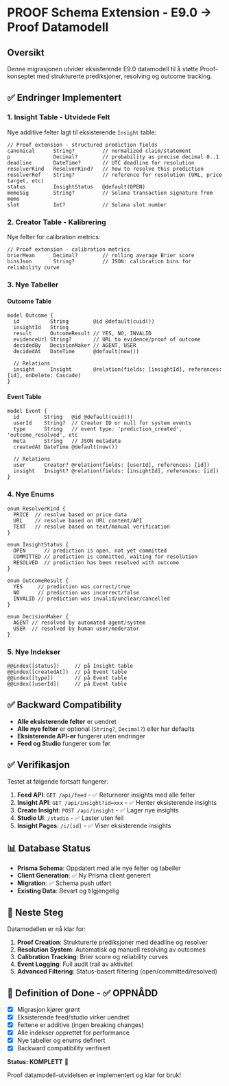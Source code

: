# PROOF Schema Extension - E9.0 → Proof Datamodell

## Oversikt

Denne migrasjonen utvider eksisterende E9.0 datamodell til å støtte Proof-konseptet med strukturerte prediksjoner, resolving og outcome tracking.

## ✅ Endringer Implementert

### 1. **Insight Table - Utvidede Felt**

Nye additive felter lagt til eksisterende `Insight` table:

```prisma
// Proof extension - structured prediction fields
canonical      String?         // normalized claim/statement
p              Decimal?        // probability as precise decimal 0..1
deadline       DateTime?       // UTC deadline for resolution
resolverKind   ResolverKind?   // how to resolve this prediction
resolverRef    String?         // reference for resolution (URL, price target, etc)
status         InsightStatus   @default(OPEN)
memoSig        String?         // Solana transaction signature from memo
slot           Int?            // Solana slot number
```

### 2. **Creator Table - Kalibrering**

Nye felter for calibration metrics:

```prisma
// Proof extension - calibration metrics
brierMean      Decimal?        // rolling average Brier score
binsJson       String?         // JSON: calibration bins for reliability curve
```

### 3. **Nye Tabeller**

#### **Outcome Table**
```prisma
model Outcome {
  id          String        @id @default(cuid())
  insightId   String
  result      OutcomeResult // YES, NO, INVALID
  evidenceUrl String?       // URL to evidence/proof of outcome
  decidedBy   DecisionMaker // AGENT, USER
  decidedAt   DateTime      @default(now())
  
  // Relations
  insight     Insight       @relation(fields: [insightId], references: [id], onDelete: Cascade)
}
```

#### **Event Table**
```prisma
model Event {
  id        String   @id @default(cuid())
  userId    String?  // Creator ID or null for system events
  type      String   // event type: 'prediction_created', 'outcome_resolved', etc
  meta      String   // JSON metadata
  createdAt DateTime @default(now())
  
  // Relations
  user      Creator? @relation(fields: [userId], references: [id])
  insight   Insight? @relation(fields: [insightId], references: [id])
}
```

### 4. **Nye Enums**

```prisma
enum ResolverKind {
  PRICE  // resolve based on price data
  URL    // resolve based on URL content/API
  TEXT   // resolve based on text/manual verification
}

enum InsightStatus {
  OPEN      // prediction is open, not yet committed
  COMMITTED // prediction is committed, waiting for resolution
  RESOLVED  // prediction has been resolved with outcome
}

enum OutcomeResult {
  YES     // prediction was correct/true
  NO      // prediction was incorrect/false
  INVALID // prediction was invalid/unclear/cancelled
}

enum DecisionMaker {
  AGENT // resolved by automated agent/system
  USER  // resolved by human user/moderator
}
```

### 5. **Nye Indekser**

```prisma
@@index([status])     // på Insight table
@@index([createdAt])  // på Event table
@@index([type])       // på Event table
@@index([userId])     // på Event table
```

## ✅ Backward Compatibility

- **Alle eksisterende felter** er uendret
- **Alle nye felter** er optional (`String?`, `Decimal?`) eller har defaults
- **Eksisterende API-er** fungerer uten endringer
- **Feed og Studio** fungerer som før

## ✅ Verifikasjon

Testet at følgende fortsatt fungerer:

1. **Feed API**: `GET /api/feed` - ✅ Returnerer insights med alle felter
2. **Insight API**: `GET /api/insight?id=xxx` - ✅ Henter eksisterende insights
3. **Create Insight**: `POST /api/insight` - ✅ Lager nye insights
4. **Studio UI**: `/studio` - ✅ Laster uten feil
5. **Insight Pages**: `/i/[id]` - ✅ Viser eksisterende insights

## 📊 Database Status

- **Prisma Schema**: Oppdatert med alle nye felter og tabeller
- **Client Generation**: ✅ Ny Prisma client generert
- **Migration**: ✅ Schema push utført
- **Existing Data**: Bevart og tilgjengelig

## 🔄 Neste Steg

Datamodellen er nå klar for:

1. **Proof Creation**: Strukturerte prediksjoner med deadline og resolver
2. **Resolution System**: Automatisk og manuell resolving av outcomes
3. **Calibration Tracking**: Brier score og reliability curves
4. **Event Logging**: Full audit trail av aktivitet
5. **Advanced Filtering**: Status-basert filtering (open/committed/resolved)

## 🎯 Definition of Done - ✅ OPPNÅDD

- [x] Migrasjon kjører grønt
- [x] Eksisterende feed/studio virker uendret
- [x] Feltene er additive (ingen breaking changes)
- [x] Alle indekser opprettet for performance
- [x] Nye tabeller og enums definert
- [x] Backward compatibility verifisert

**Status: KOMPLETT** 🎉

Proof datamodell-utvidelsen er implementert og klar for bruk!
